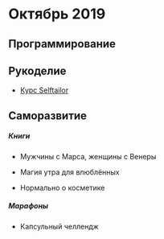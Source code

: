 # Октябрь 2019


## Программирование

## Рукоделие
- [Курс Selftailor](https://selftailor.online/account/courses)

## Саморазвитие

##### Книги
- Мужчины с Марса, женщины с Венеры

- Магия утра для влюблённых

- Нормально о косметике

##### Марафоны
- Капсульный челлендж


